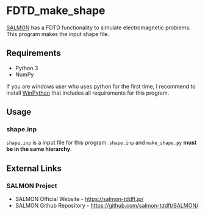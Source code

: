 # FDTD_make_shape

[SALMON](https://salmon-tddft.jp/) has a FDTD functionality to simulate electromagnetic problems. This program makes the input shape file.

## Requirements

 - Python 3
 - NumPy

If you are windows user who uses python for the first time, I recommend to install [WinPython](https://sourceforge.net/projects/winpython/) that includes all requirements for this program.

## Usage

### shape.inp

`shape.inp` is a input file for this program. `shape.inp` and `make_shape.py` **must be in the same hierarchy**.

## External Links

### SALMON Project
  - SALMON Official Website - https://salmon-tddft.jp/
  - SALMON Github Repository - https://github.com/salmon-tddft/SALMON/
